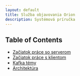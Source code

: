 ```yaml
---
layout: default
title: Služba objavovania Orion
description: Systémová príručka
---
```


## Table of Contents

- [Začiatok práce so serverom](/server-getting-started.md)
- [Začiatok práce s klientom](/client-getting-started.md)
- [Kafka témy](/kafka-topics.md)
- [Architektúra](/architecture.md)
